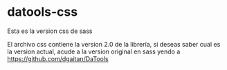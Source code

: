 # datools-css
Esta es la version css de sass

El archivo css contiene la version 2.0 de la librería, si deseas saber cual es la version actual, acude a la version original en sass yendo a https://github.com/dgaitan/DaTools
